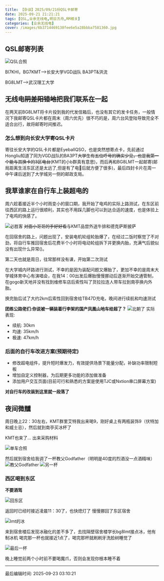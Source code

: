 ```yaml
---
title: 【杂谈】2025/09/21份QSL卡邮寄
date: 2025-09-21 21:21:21
tags: [QSL,业余无线电,明日方舟,RM相关]
categories: [业余无线电]
cover: /images/6b3714469130fee6e5a28bbba7581360.jpg
---
```

## QSL邮寄列表

![QSL合照](/images/6b3714469130fee6e5a28bbba7581360.jpg)

BI7KHI，BG7KMT-->长安大学VGD战队 BA3PT&洪流

BG8LMT-->武汉理工大学

## 无线电~~阴差阳错地~~把我们联系在一起

在两天前BG8LMT将卡片投到我的代发信箱后，也没有其它的发卡任务，一般情况下我邮寄QSL卡片都在周末（周六优先）很不巧的是，周六台风登陆导致完全不适合出行，故将邮寄时间推迟。

### 怎么想到向长安大学寄QSL卡片

寄往长安大学的QSL卡片都是EyeballQSO，也是突然想寄点卡，先前通过Hongliu知道了同为VGD战队的BA3PT~~大学生有五位呼号的确实少见，也是我第一个能与其换卡的3区电台~~(KMT的小b群真有意思)，而后再和BG8LMT一起邮寄(邮局距离生活东区还是太远了,但是有了电🐥后就方便了很多)，最后四封卡片在周一中午课后送到了大学城另一侧的邮政支局。

## 我草谁家在自行车上装超电的

周六趁着接近半个小时雨变小的窗口期，我开始了电鸡的实际上路测试，在东区前往西区的路上运行很顺利，其实也不用踩几脚也可以到达合适的速度，也是体验上了电鸡的快感了。

![必胜客](/images/杂谈/2bd3decf1e7023363fdd25dee2e4e335.jpg)
~~对面小哥哥的手好好看~~与KMT品尝外送牛排和德克萨斯披萨

在回宿舍的路上，问题出现了，安装电机轮组轮胎爆了，在经过二饭时察觉了不对劲，将自行车推回宿舍后花费半个小时将电动轮组拆下并更换内胎，充满气后貌似没有出现什么异常()。

第二天也就是周日，往常那样没有课，开始第二次测试

在大学城内环路进行测试，不幸的是因为装配问题又爆胎了，更加不幸的是周末大学城体育中心有演唱会，在我14：00出发后爆胎慢慢挪动后逐渐开始交通管制，在gogo新天地并没有找到维修车店后索性叫了货拉拉连人带车拉到南亭换内外胎。

换完胎后试了大约2km后索性回到宿舍给TB47D充电，晚间进行续航和均速测试

**团练公路佬们:你说被一辆装着行李架的国产凤凰山地车给超了？**
![北朝了](/images/杂谈/9a5b31b95f7a34918499ab503566569c.jpg)
实际表现:

- 续航: 30km
- 均速: 35km/h
- 极速: 47km/h

### 后面的自行车改进方案(预期待定)

* 修改超电组件，提升短时爆发力，有效提供场景下能量分配，补缺功率限制短板
* 增加自定义控制器，为后期更多功能的添加做准备
* 添加用户交互页面(目前可行和熟悉的方案是使用TJC或Nxtion串口屏幕方案)

**对自行车的改装到这里就一段落了**

## 夜间微醺

周日晚上22：30左右，KMT群里艾特我出来喝9，刚好桌上有两瓶装饰9（伏特加和威士忌），然后就到南亭买冰杯了

KMT也来了... 出来采购材料

![单车合照](/images/杂谈/单车合照.jpg)

然后就到宿舍给我调了一杯教父Godfather（明明是40度的烈酒没一点酒精味）
![教父Godfather](/images/杂谈/教父Godfather.jpg)
![另一杯](/images/杂谈/另一杯.jpg)

### 西区喝到东区

**不要酒驾**

![回东区](/images/杂谈/回东区.jpg)

返回时已经时接近凌晨11：30了，也快熄灯了
慢慢挪回了东区宿舍

![lmt的冰](/images/杂谈/lmt的冰.jpg)

来到宿舍楼后发现冰融化的差不多了，去找隔壁宿舍楼学长bg8lmt接点冰，他有制冰机
喝完那一杯也就接近1点了，喝完那杯就刷刷牙洗脸树睡觉了

![最后一杯](/images/杂谈/最后一杯.jpg)

晚上睡觉前两个小时前不要喝魔爪，否则会发现你根本睡不着

---

最后编辑时间: 2025-09-23 03:10:21
